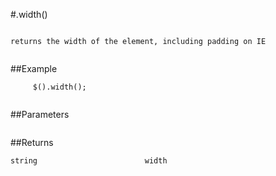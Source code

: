 #.width()

```

returns the width of the element, including padding on IE
     
```

##Example

```
     $().width();
     
```


##Parameters

```

```

##Returns

```
string                        width
```

